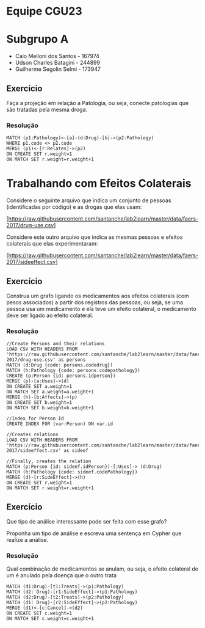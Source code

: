 # Equipe CGU23

# Subgrupo A
* Caio Melloni dos Santos - 167974
* Udson Charles Batagini - 244899
* Guilherme Segolin Selmi - 173947

## Exercício

Faça a projeção em relação a Patologia, ou seja, conecte patologias que são tratadas pela mesma droga.

### Resolução
~~~cypher
MATCH (p1:Pathology)<-[a]-(d:Drug)-[b]->(p2:Pathology)
WHERE p1.code <> p2.code
MERGE (p1)<-[r:Relates]->(p2)
ON CREATE SET r.weight=1
ON MATCH SET r.weight=r.weight+1
~~~

# Trabalhando com Efeitos Colaterais

Considere o seguinte arquivo que indica um conjunto de pessoas (identificadas por código) e as drogas que elas usam:

[https://raw.githubusercontent.com/santanche/lab2learn/master/data/faers-2017/drug-use.csv]

Considere este outro arquivo que indica as mesmas pessoas e efeitos colaterais que elas experimentaram:

[https://raw.githubusercontent.com/santanche/lab2learn/master/data/faers-2017/sideeffect.csv]

## Exercício

Construa um grafo ligando os medicamentos aos efeitos colaterais (com pesos associados) a partir dos registros das pessoas, ou seja, se uma pessoa usa um medicamento e ela teve um efeito colateral, o medicamento deve ser ligado ao efeito colateral.

### Resolução
~~~cypher
//Create Persons and their relations
LOAD CSV WITH HEADERS FROM 'https://raw.githubusercontent.com/santanche/lab2learn/master/data/faers-2017/drug-use.csv' as persons
MATCH (d:Drug {code: persons.codedrug})
MATCH (h:Pathology {code: persons.codepathology})
CREATE (p:Person {id: persons.idperson})
MERGE (p)-[a:Uses]->(d)
ON CREATE SET a.weight=1
ON MATCH SET a.weight=a.weight+1
MERGE (h)-[b:Affects]->(p)
ON CREATE SET b.weight=1
ON MATCH SET b.weight=b.weight+1

//Index for Person Id
CREATE INDEX FOR (var:Person) ON var.id

//Creates relations
LOAD CSV WITH HEADERS FROM 'https://raw.githubusercontent.com/santanche/lab2learn/master/data/faers-2017/sideeffect.csv' as sideef

//Finally, creates the relation
MATCH (p:Person {id: sideef.idPerson})-[:Uses]-> (d:Drug)
MATCH (h:Pathology {code: sideef.codePathology})
MERGE (d)-[r:SideEffect]->(h)
ON CREATE SET r.weight=1
ON MATCH SET r.weight=r.weight+1
~~~

## Exercício

Que tipo de análise interessante pode ser feita com esse grafo?

Proponha um tipo de análise e escreva uma sentença em Cypher que realize a análise.

### Resolução

Qual combinação de medicamentos se anulam, ou seja, o efeito colateral de um é anulado pela doença que o outro trata
~~~cypher
MATCH (d1:Drug)-[t1:Treats]->(p1:Pathology)
MATCH (d2: Drug)-[r1:SideEffect]->(p1:Pathology)
MATCH (d2:Drug)-[t2:Treats]->(p2:Pathology)
MATCH (d1: Drug)-[r2:SideEffect]->(p2:Pathology)
MERGE (d1)<-[c:Cancel]->(d2)
ON CREATE SET c.weight=1
ON MATCH SET c.weight=c.weight+1
~~~

